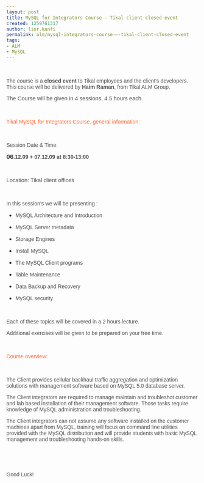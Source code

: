 ```yaml
---
layout: post
title: MySQL for Integrators Course – Tikal client closed event
created: 1259761317
author: lior.kanfi
permalink: alm/mysql-integrators-course-–-tikal-client-closed-event
tags:
- ALM
- MySQL
---
```

<p style="margin-bottom: 0in;">&nbsp;</p>
<p style="margin-bottom: 0in;"><font color="#4c4c4c"><font face="Verdana, sans-serif"><font color="#4c4c4c"><font face="Verdana, sans-serif">The course is a </font></font><font color="#4c4c4c"><font face="Verdana, sans-serif"><b>closed event</b></font></font><font color="#4c4c4c"> </font><font color="#4c4c4c"><font face="Verdana, sans-serif">to Tikal employees and the client's developers. <br />
This course will be delivered by </font></font><font color="#4c4c4c"><font face="Verdana, sans-serif"><b>Haim Raman</b></font></font><font color="#4c4c4c"><font face="Verdana, sans-serif">, from Tikal ALM Group. </font></font></font></font></p>
<p style="margin-bottom: 0in;"><font color="#4c4c4c"><font face="Verdana, sans-serif"><font size="2" style="font-size: 11pt;">The Course will be given in 4 sessions, 4.5 hours each.</font></font></font></p>
<p style="margin-bottom: 0in;">&nbsp;</p>
<p style="margin-bottom: 0in;"><font color="#4c4c4c"><font face="Verdana, sans-serif"><font color="#ff6633"><span style="">Tikal MySQL for Integrators Course, general information:</span></font> </font></font></p>
<p style="margin-bottom: 0in;">&nbsp;</p>
<p style="margin-bottom: 0in;"><font color="#4c4c4c"><font face="Verdana, sans-serif"><font color="#4c4c4c"><font face="Verdana, sans-serif">Session Date &amp; Time: </font></font></font></font></p>
<p><span style="font-weight: bold;">06</span><font color="#4c4c4c"><font face="Verdana, sans-serif"><font color="#4c4c4c"><font face="Verdana, sans-serif"><b>.12.09 + 07.12.09 at 8:30-13:00</b></font></font></font></font></p>
<p style="margin-bottom: 0in;">&nbsp;</p>
<p align="left" style="margin-bottom: 0in;"><font color="#4c4c4c"><font face="LucidaGrande"><font size="2" style="font-size: 11pt;"><font color="#4c4c4c"><font face="Verdana, sans-serif"><span style="">Location: Tikal client offices</span></font></font><font color="#4c4c4c"><font face="Verdana, sans-serif"><b>  </b></font></font></font></font></font></p>
<p style="margin-bottom: 0in;">&nbsp;</p>
<p style="margin-bottom: 0in;"><font color="#4c4c4c"><font face="Verdana, sans-serif"><font color="#4c4c4c"><font face="Verdana, sans-serif">In this session's we will be presenting : </font></font></font></font></p>
<p style="margin-bottom: 0in;"><font color="#4c4c4c"><font color="#4c4c4c"> <font face="Verdana, sans-serif"><b><font face="Verdana, sans-serif">  </font></b></font></font></font></p>
<ul>
    <li>
    <p style="margin-bottom: 0in;"><font color="#4c4c4c"><font face="Verdana, sans-serif"><font color="#4c4c4c"><font face="Verdana, sans-serif">MySQL 	Architecture and Introduction  </font></font></font></font></p>
    </li>
    <li>
    <p style="margin-bottom: 0in;"><font color="#4c4c4c"><font face="Verdana, sans-serif"><font color="#4c4c4c"><font face="Verdana, sans-serif">MySQL 	Server metadata  </font></font></font></font></p>
    </li>
    <li>
    <p style="margin-bottom: 0in;"><font color="#4c4c4c"><font face="Verdana, sans-serif"><font color="#4c4c4c"><font face="Verdana, sans-serif">Storage 	Engines</font></font></font></font></p>
    </li>
    <li>
    <p style="margin-bottom: 0in;"><font color="#4c4c4c"><font face="Verdana, sans-serif"><font color="#4c4c4c"><font face="Verdana, sans-serif">Install 	MySQL</font></font></font></font></p>
    </li>
    <li>
    <p style="margin-bottom: 0in;"><font color="#4c4c4c"><font face="Verdana, sans-serif"><font color="#4c4c4c"><font face="Verdana, sans-serif">The 	MySQL Client programs  </font></font></font></font></p>
    </li>
    <li>
    <p style="margin-bottom: 0in;"><font color="#4c4c4c"><font face="Verdana, sans-serif"><font color="#4c4c4c"><font face="Verdana, sans-serif">Table 	Maintenance  </font></font></font></font></p>
    </li>
    <li>
    <p style="margin-bottom: 0in;"><font color="#4c4c4c"><font face="Verdana, sans-serif"><font color="#4c4c4c"><font face="Verdana, sans-serif">Data 	Backup and Recovery  </font></font></font></font></p>
    </li>
    <li>
    <p style="margin-bottom: 0in;"><font color="#4c4c4c"><font face="Verdana, sans-serif"><font color="#4c4c4c"><font face="Verdana, sans-serif">MySQL 	security</font></font></font></font></p>
    </li>
</ul>
<p style="margin-bottom: 0in;">&nbsp;</p>
<p style="margin-bottom: 0in;"><font color="#4c4c4c"><font face="Verdana, sans-serif"><font color="#4c4c4c"><font face="Verdana, sans-serif">Each of these topics will be covered in a 2 hours lecture. </font></font></font></font></p>
<p style="margin-bottom: 0in;"><font color="#4c4c4c"><font face="Verdana, sans-serif">Additional exercises will be given to be prepared on your free time.</font></font></p>
<p style="margin-bottom: 0in;">&nbsp;</p>
<p style="margin-bottom: 0in;"><font color="#ff6633"><font face="Verdana, sans-serif">Course overview: </font></font></p>
<p style="margin-bottom: 0in;">&nbsp;</p>
<p style="margin-bottom: 0in;"><font color="#4c4c4c"><font face="Verdana, sans-serif">The Client provides cellular backhaul traffic aggregation and optimization solutions with management software based on MySQL 5.0 database server. </font></font></p>
<p style="margin-bottom: 0in;"><font color="#4c4c4c"><font face="Verdana, sans-serif">The Client integrators are required to manage maintain and troubleshot customer and lab based installation of their management software. Those tasks require knowledge of MySQL administration and troubleshooting. </font></font></p>
<p style="margin-bottom: 0in;"><font color="#4c4c4c"><font face="Verdana, sans-serif"><font color="#4c4c4c"><font face="Verdana, sans-serif">The Client </font></font>integrators can not assume any software installed on the customer machines apart from MySQL, training will focus on command line utilities provided with the MySQL distribution and will provide students with basic MySQL management and troubleshooting hands-on skills.</font></font></p>
<p style="margin-bottom: 0in;">&nbsp;</p>
<p style="margin-bottom: 0in;">&nbsp;</p>
<p style="margin-bottom: 0in;"><font color="#4c4c4c"><font face="Verdana, sans-serif">Good Luck!</font></font></p>
